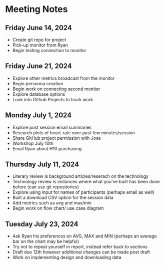 # Meeting Notes

## Friday June 14, 2024
- Create git repo for project
- Pick-up monitor from Ryan
- Begin testing connection to monitor

## Friday June 21, 2024
- Explore other metrics broadcast from the monitor
- Begin personna creation
- Begin work on connecting second monitor
- Explore database options
- Look into Github Projects to track work

## Monday July 1, 2024
- Explore post session email summaries
- Research plots of heart-rate over past few minutes/session
- Share GitHub project permission with Jose
- Workshop July 10th
- Email Ryan about H10 purchasing

## Thursday July 11, 2024
- Literary review is background articles/reserach on the technology
- Technology review is instances where what you've built has been done before (can use git repositories)
- Explore using input for names of participants (perhaps email as well)
- Built a download CSV option for the session data
- Add metrics such as avg and max/min
- Begin work on flow chart/ use case diagram

## Tuesday July 23, 2024
- Ask Ryan his preferences on AVG, MAX and MIN (perhaps an average bar on the chart may be helpful)
- Try not to repeat yourself in report, instead refer back to sections
- Draft due 12th however additional changes can be made post draft
- Work on implementing design and downloading data
